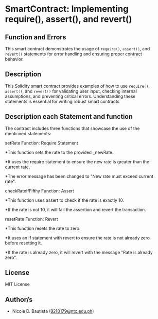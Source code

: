 # SmartContract: Implementing require(), assert(), and revert()

## Function and Errors 

This smart contract demonstrates the usage of `require()`, `assert()`, and `revert()` statements for error handling and ensuring proper contract behavior.

## Description

This Solidity smart contract provides examples of how to use `require()`, `assert()`, and `revert()` for validating user input, checking internal assumptions, and preventing critical errors. Understanding these statements is essential for writing robust smart contracts.

## Description each Statement and function

The contract includes three functions that showcase the use of the mentioned statements:

setRate Function: Require Statement

*This function sets the rate to the provided _newRate.

*It uses the require statement to ensure the new rate is greater than the current rate.

*The error message has been changed to "New rate must exceed current rate".

checkRateIfFifthy Function: Assert

*This function uses assert to check if the rate is exactly 10.

*If the rate is not 10, it will fail the assertion and revert the transaction.

resetRate Function: Revert

*This function resets the rate to zero.

*It uses an if statement with revert to ensure the rate is not already zero before resetting it.

*If the rate is already zero, it will revert with the message "Rate is already zero".
  
## License

MIT License

## Author/s

* Nicole D. Bautista (8210179@ntc.edu.ph)
